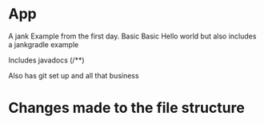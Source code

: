 # App 
A jank Example from the first day. Basic
Basic Hello world but also includes a jankgradle example

Includes javadocs (/**)


Also has git set up and all that business

# Changes made to the file structure